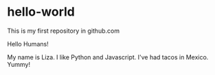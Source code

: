 # hello-world
This is my first repository in github.com

Hello Humans!

My name is Liza. I like Python and Javascript. I've had tacos in Mexico. Yummy!
